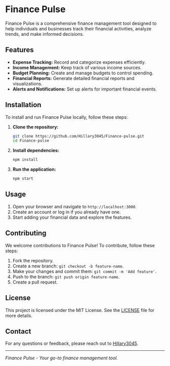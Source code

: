 
# Finance Pulse

Finance Pulse is a comprehensive finance management tool designed to help individuals and businesses track their financial activities, analyze trends, and make informed decisions.

## Features

- **Expense Tracking:** Record and categorize expenses efficiently.
- **Income Management:** Keep track of various income sources.
- **Budget Planning:** Create and manage budgets to control spending.
- **Financial Reports:** Generate detailed financial reports and visualizations.
- **Alerts and Notifications:** Set up alerts for important financial events.

## Installation

To install and run Finance Pulse locally, follow these steps:

1. **Clone the repository:**
    ```bash
    git clone https://github.com/Hillary3045/Finance-pulse.git
    cd Finance-pulse
    ```

2. **Install dependencies:**
    ```bash
    npm install
    ```

3. **Run the application:**
    ```bash
    npm start
    ```

## Usage

1. Open your browser and navigate to `http://localhost:3000`.
2. Create an account or log in if you already have one.
3. Start adding your financial data and explore the features.

## Contributing

We welcome contributions to Finance Pulse! To contribute, follow these steps:

1. Fork the repository.
2. Create a new branch: `git checkout -b feature-name`.
3. Make your changes and commit them: `git commit -m 'Add feature'`.
4. Push to the branch: `git push origin feature-name`.
5. Create a pull request.

## License

This project is licensed under the MIT License. See the [LICENSE](LICENSE) file for more details.

## Contact

For any questions or feedback, please reach out to [Hillary3045](https://github.com/Hillary3045).

---

*Finance Pulse - Your go-to finance management tool.*
